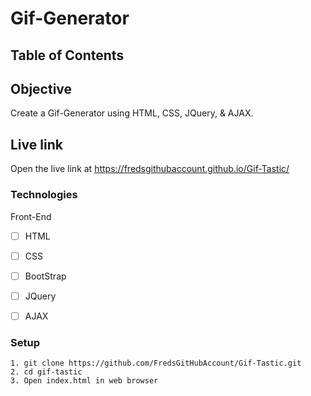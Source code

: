 # Gif-Generator

## Table of Contents 

## Objective 

Create a Gif-Generator using HTML, CSS, JQuery, & AJAX.  

## Live link
Open the live link at https://fredsgithubaccount.github.io/Gif-Tastic/

### Technologies
Front-End
- [ ] HTML
- [ ] CSS
- [ ] BootStrap
- [ ] JQuery
- [ ] AJAX


### Setup 
```
1. git clone https://github.com/FredsGitHubAccount/Gif-Tastic.git
2. cd gif-tastic
3. Open index.html in web browser

```
